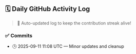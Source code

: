 ## 🗓️ Daily GitHub Activity Log

> 🤖 Auto-updated log to keep the contribution streak alive!

### ✅ Commits

- 🕒 2025-09-11 11:08 UTC — Minor updates and cleanup


